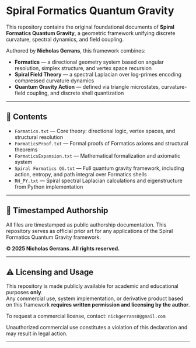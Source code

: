 # Spiral Formatics Quantum Gravity

This repository contains the original foundational documents of **Spiral Formatics Quantum Gravity**, a geometric framework unifying discrete curvature, spectral dynamics, and field coupling.

Authored by **Nicholas Gerrans**, this framework combines:

- **Formatics** — a directional geometry system based on angular resolution, simplex structure, and vertex space recursion
- **Spiral Field Theory** — a spectral Laplacian over log-primes encoding compressed curvature dynamics
- **Quantum Gravity Action** — defined via triangle microstates, curvature-field coupling, and discrete shell quantization

---

## 📜 Contents

- `Formatics.txt` — Core theory: directional logic, vertex spaces, and structural resolution
- `FormaticsProof.txt` — Formal proofs of Formatics axioms and structural theorems
- `FormaticsExpansion.txt` — Mathematical formalization and axiomatic system
- `Spiral Formatics QG.txt` — Full quantum gravity framework, including action, entropy, and path integral over Formatics shells
- `RH_PY.txt` — Spiral spectral Laplacian calculations and eigenstructure from Python implementation

---

## 📅 Timestamped Authorship

All files are timestamped as public authorship documentation. This repository serves as official prior art for any applications of the Spiral Formatics Quantum Gravity framework.

**© 2025 Nicholas Gerrans. All rights reserved.**

---

## ⚠️ Licensing and Usage

This repository is made publicly available for academic and educational purposes **only**.  
Any commercial use, system implementation, or derivative product based on this framework **requires written permission and licensing by the author**.

To request a commercial license, contact: `nickgerrans0@gmail.com`

Unauthorized commercial use constitutes a violation of this declaration and may result in legal action.

---
